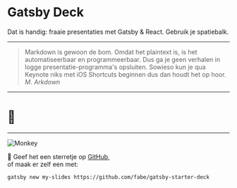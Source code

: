 # Gatsby Deck

Dat is handig: fraaie presentaties met Gatsby & React. Gebruik je spatiebalk.

---

> Markdown is gewoon de bom. Omdat het plaintext is, is het automatiseerbaar en programmeerbaar. Dus ga je geen verhalen in logge presentatie-programma's opsluiten. Sowieso kun je qua Keynote niks met iOS Shortcuts beginnen dus dan houdt het op hoor.
> <cite>M. Arkdown</cite>

---

# 🤫


---

![Monkey](//i.imgur.com/PnbINJ6.gif)

🌟 Geef het een sterretje op [GitHub](//github.com/fabe/gatsby-deck),  
of maak er zelf een met:

    gatsby new my-slides https://github.com/fabe/gatsby-starter-deck
